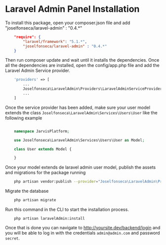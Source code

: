 # Laravel Admin Panel Installation

To install this package, open your composer.json file and add "joselfonseca/laravel-admin" : "0.4.*"

```json
    "require": {
        "laravel/framework": "5.1.*",
        "joselfonseca/laravel-admin" : "0.4.*"
    }
```
Then run composer update and wait until it installs the dependencies.
Once all the dependencies are installed, open the config/app.php file and add the Laravel Admin Service provider.

```php
    'providers' => [
        ...
        Joselfonseca\LaravelAdmin\Providers\LaravelAdminServiceProvider::class,
        ...
    ]
```

Once the service provider has been added, make sure your user model extends the class `Joselfonseca\LaravelAdmin\Services\Users\User` like the following example

```php

    namespace JarvisPlatform;

    use Joselfonseca\LaravelAdmin\Services\Users\User as Model;

    class User extends Model {

    }

```

Once your model extends de laravel admin user model, publish the assets and migrations for the package running

```bash
    php artisan vendor:publish --provider="Joselfonseca\LaravelAdmin\Providers\LaravelAdminServiceProvider"
```

Migrate the database

```php
    php artisan migrate
```

Run this command in the CLI to start the installation process.

```
    php artisan laravelAdmin:install
```

Once that is done you can navigate to http://yoursite.dev/backend/login and you will be able to log in with the credentials `admin@admin.com` and password `secret`.